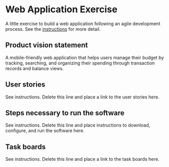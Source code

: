 # Web Application Exercise

A little exercise to build a web application following an agile development process. See the [instructions](instructions.md) for more detail.

## Product vision statement

A mobile-friendly web application that helps users manage their budget by tracking, searching, and organizing their spending through transaction records and balance views.

## User stories

See instructions. Delete this line and place a link to the user stories here.

## Steps necessary to run the software

See instructions. Delete this line and place instructions to download, configure, and run the software here.

## Task boards

See instructions. Delete this line and place a link to the task boards here.


